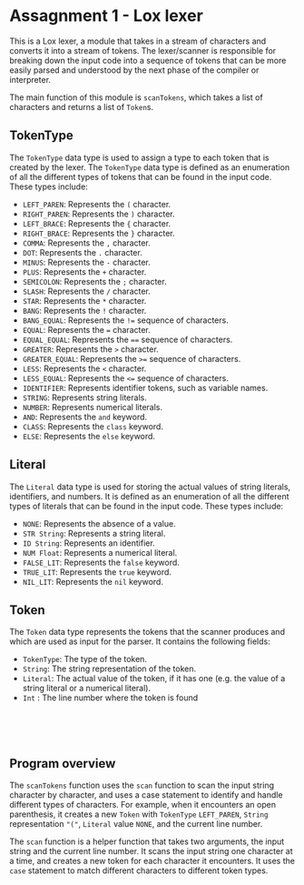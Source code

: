 # Assagnment 1 - Lox lexer

This is a Lox lexer, a module that takes in a stream of characters and converts it into a stream of tokens. The lexer/scanner is responsible for breaking down the input code into a sequence of tokens that can be more easily parsed and understood by the next phase of the compiler or interpreter.

The main function of this module is `scanTokens`, which takes a list of characters and returns a list of `Token`s.

## TokenType

The `TokenType` data type is used to assign a type to each token that is created by the lexer. The `TokenType` data type is defined as an enumeration of all the different types of tokens that can be found in the input code. These types include:

- `LEFT_PAREN`: Represents the `(` character.
- `RIGHT_PAREN`: Represents the `)` character.
- `LEFT_BRACE`: Represents the `{` character.
- `RIGHT_BRACE`: Represents the `}` character.
- `COMMA`: Represents the `,` character.
- `DOT`: Represents the `.` character.
- `MINUS`: Represents the `-` character.
- `PLUS`: Represents the `+` character.
- `SEMICOLON`: Represents the `;` character.
- `SLASH`: Represents the `/` character.
- `STAR`: Represents the `*` character.
- `BANG`: Represents the `!` character.
- `BANG_EQUAL`: Represents the `!=` sequence of characters.
- `EQUAL`: Represents the `=` character.
- `EQUAL_EQUAL`: Represents the `==` sequence of characters.
- `GREATER`: Represents the `>` character.
- `GREATER_EQUAL`: Represents the `>=` sequence of characters.
- `LESS`: Represents the `<` character.
- `LESS_EQUAL`: Represents the `<=` sequence of characters.
- `IDENTIFIER`: Represents identifier tokens, such as variable names.
- `STRING`: Represents string literals.
- `NUMBER`: Represents numerical literals.
- `AND`: Represents the `and` keyword.
- `CLASS`: Represents the `class` keyword.
- `ELSE`: Represents the `else` keyword.



## Literal

The `Literal` data type is used for storing the actual values of string literals, identifiers, and numbers. It is defined as an enumeration of all the different types of literals that can be found in the input code. These types include:

- `NONE`: Represents the absence of a value.
- `STR String`: Represents a string literal.
- `ID String`: Represents an identifier.
- `NUM Float`: Represents a numerical literal.
- `FALSE_LIT`: Represents the `false` keyword.
- `TRUE_LIT`: Represents the `true` keyword.
- `NIL_LIT`: Represents the `nil` keyword.

## Token

The `Token` data type represents the tokens that the scanner produces and which are used as input for the parser. It contains the following fields:

- `TokenType`: The type of the token.
- `String`: The string representation of the token.
- `Literal`: The actual value of the token, if it has one (e.g. the value of a string literal or a numerical literal).
- `Int` : The line number where the token is found


<br/>
<br/>
<br/>

## Program overview
The `scanTokens` function uses the `scan` function to scan the input string character by character, and uses a case statement to identify and handle different types of characters. For example, when it encounters an open parenthesis, it creates a new `Token` with `TokenType` `LEFT_PAREN`, `String` representation `"("`, `Literal` value `NONE`, and the current line number.

The `scan` function is a helper function that takes two arguments, the input string and the current line number. It scans the input string one character at a time, and creates a new token for each character it encounters. It uses the `case` statement to match different characters to different token types.

